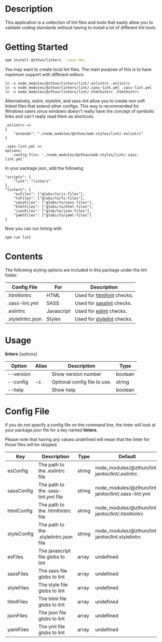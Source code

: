 # Description

This application is a collection of lint files and tools that easily allow you to validate coding standards without having to install a lot of different lint tools.

# Getting Started

```sh
npm install @zthun/linters --save-dev
```

You may want to create local lint files. The main purpose of this is to have maximum support with different editors.

```
ln -s node_modules/@zthun/linters/lint/.eslintrc .eslintrc
ln -s node_modules/@zthun/linters/lint/.sass-lint.yml .sass-lint.yml
ln -s node_modules/@zthun/linters/lint/.htmlhintrc .htmlhintrc
```

Alternatively, eslint, stylelint, and sass-lint allow you to create non soft linked files that extend other configs. This way is recommended for Windows users since windows doesn't really have the concept of symbolic links and can't really read them as shortcuts.

```
.eslintrc =>
{
    "extends": "./node_modules/@zthun/web-styles/lint/.eslintrc"
}

.sass-lint.yml =>
options:
    config-file: './node_modules/@zthun/web-styles/lint/.sass-lint.yml'
```

In your package json, add the following

```
"scripts": {
    "lint": "linters"
},
"linters": {
    "esFiles": ["globs/to/js-files"],
    "tsFiles": ["globs/to/ts-files"],
    "sassFiles": ["globs/to/sass-files"],
    "htmlFiles": ["globs/to/html-files"],
    "jsonFiles": ["glob/to/json-files"],
    "yamlFiles": ["globs/to/yaml-files"]
}
```

Now you can run linting with

```
npm run lint
```

# Contents

The following styling options are included in this package under the lint folder.

| Config File       | For        | Description                                                         |
| ----------------- | ---------- | ------------------------------------------------------------------- |
| .htmlhintrc       | HTML       | Used for [htmlhint](http://htmlhint.com/) checks.                   |
| .sass-lint.yml    | SASS       | Used for [sasslint](https://github.com/sasstools/sass-lint) checks. |
| .eslintrc         | Javascript | Used for [eslint](http://eslint.org/) checks.                       |
| .stylelintrc.json | Styles     | Used for [stylelint](https://stylelint.io/) checks.                 |

# Usage

**linters** [options]

| Option    | Alias | Description                  | Type    |
| --------- | ----- | ---------------------------- | ------- |
| --version |       | Show version number          | boolean |
| --config  | -c    | Optional config file to use. | string  |
| --help    |       | Show help                    | boolean |

# Config File

If you do not specify a config file on the command line, the linter will look at your package.json file for a key named **linters**.

Please note that having any values undefined will mean that the linter for those files will be skipped.

| Key         | Description                            | Type   | Default                                              |
| ----------- | -------------------------------------- | ------ | ---------------------------------------------------- |
| esConfig    | The path to the .eslintrc file         | string | node_modules/@zthun/lint-janitor/lint/.eslintrc      |
| sassConfig  | The path to the .sass-lint.yml file    | string | node_modules/@zthun/lint-janitor/lint/.sass-lint.yml |
| htmlConfig  | The path to the .htmlhintrc file       | string | node_modules/@zthun/lint-janitor/lint/.htmlhintrc    |
| styleConfig | The path to the .stylelintrc.json file | string | node_modules/@zthun/lint-janitor/lint.stylelintrc    |
| esFiles     | The javascript file globs to lint      | array  | undefined                                            |
| sassFiles   | The sass file globs to lint            | array  | undefined                                            |
| styleFiles  | The style file globs to lint           | array  | undefined                                            |
| htmlFiles   | The html file globs to lint            | array  | undefined                                            |
| jsonFiles   | The json file globs to lint            | array  | undefined                                            |
| yamlFiles   | The yml file globs to lint             | array  | undefined                                            |
